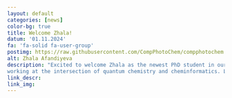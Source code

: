 ```yaml
---
layout: default
categories: [news]
color-bg: true
title: Welcome Zhala!
datum: '01.11.2024'
fa: 'fa-solid fa-user-group'
postimg: https://raw.githubusercontent.com/CompPhotoChem/compphotochem.github.io/main/img/members/zhala_afandiyeva.png
alt: Zhala Afandiyeva
description: "Excited to welcome Zhala as the newest PhD student in our group! She'll be diving into selective energy transfer catalysis and light-induced reactions, 
working at the intersection of quantum chemistry and cheminformatics. Looking forward to the great work ahead—welcome to the team, Zhala!"
link_descr:
link_img:
---
```


